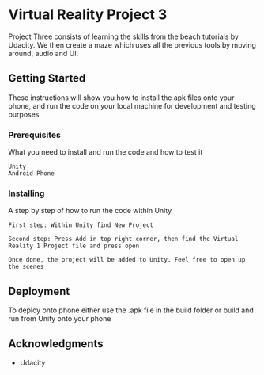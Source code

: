 # Virtual Reality Project 3

Project Three consists of learning the skills from the beach tutorials by Udacity. We then create a maze which uses all the previous tools by moving around, audio and UI. 

## Getting Started

These instructions will show you how to install the apk files onto your phone, and run the code on your local machine for development and testing purposes

### Prerequisites

What you need to install and run the code and how to test it

```
Unity
Android Phone
```

### Installing

A step by step of how to run the code within Unity

```
First step: Within Unity find New Project
```
```
Second step: Press Add in top right corner, then find the Virtual Reality 1 Project file and press open
```
```
Once done, the project will be added to Unity. Feel free to open up the scenes
```

## Deployment

To deploy onto phone either use the .apk file in the build folder or build and run from Unity onto your phone

## Acknowledgments
* Udacity
